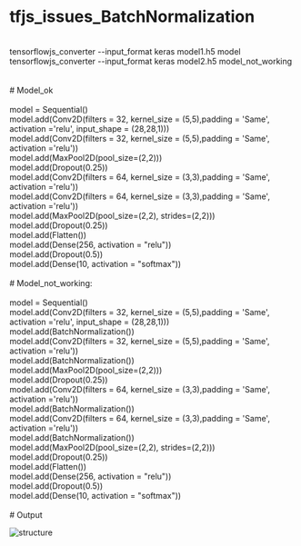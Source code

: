 # tfjs_issues_BatchNormalization
</br>
tensorflowjs_converter --input_format keras model1.h5 model </br>
tensorflowjs_converter --input_format keras model2.h5 model_not_working
</br>
</br>
</br>
# Model_ok<br>
</br>
model = Sequential()</br>
model.add(Conv2D(filters = 32, kernel_size = (5,5),padding = 'Same', 
                 activation ='relu', input_shape = (28,28,1)))</br>
model.add(Conv2D(filters = 32, kernel_size = (5,5),padding = 'Same', 
                 activation ='relu'))</br>
model.add(MaxPool2D(pool_size=(2,2)))</br>
model.add(Dropout(0.25))</br>
model.add(Conv2D(filters = 64, kernel_size = (3,3),padding = 'Same', 
                 activation ='relu'))</br>
model.add(Conv2D(filters = 64, kernel_size = (3,3),padding = 'Same', 
                 activation ='relu'))</br>
model.add(MaxPool2D(pool_size=(2,2), strides=(2,2)))</br>
model.add(Dropout(0.25))</br>
model.add(Flatten())</br>
model.add(Dense(256, activation = "relu"))</br>
model.add(Dropout(0.5))</br>
model.add(Dense(10, activation = "softmax"))
</br>
</br>
# Model_not_working:<br>
</br>
model = Sequential()</br>
model.add(Conv2D(filters = 32, kernel_size = (5,5),padding = 'Same', 
                 activation ='relu', input_shape = (28,28,1)))</br>
model.add(BatchNormalization())</br>
model.add(Conv2D(filters = 32, kernel_size = (5,5),padding = 'Same', 
                 activation ='relu'))</br>
model.add(BatchNormalization())</br>
model.add(MaxPool2D(pool_size=(2,2)))</br>
model.add(Dropout(0.25))</br>
model.add(Conv2D(filters = 64, kernel_size = (3,3),padding = 'Same', 
                 activation ='relu'))</br>
model.add(BatchNormalization())</br>
model.add(Conv2D(filters = 64, kernel_size = (3,3),padding = 'Same', 
                 activation ='relu'))</br>
model.add(BatchNormalization())</br>
model.add(MaxPool2D(pool_size=(2,2), strides=(2,2)))</br>
model.add(Dropout(0.25))</br>
model.add(Flatten())</br>
model.add(Dense(256, activation = "relu"))</br>
model.add(Dropout(0.5))</br>
model.add(Dense(10, activation = "softmax"))
<br>
<br>
# Output<br>

![structure](https://github.com/RexHuang/tfjs_issues_BatchNormalization/edit/master/output.jpg)
